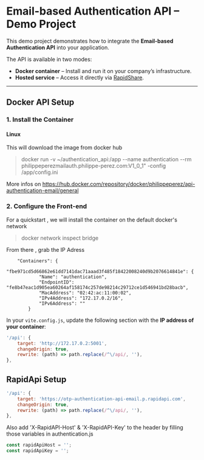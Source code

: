 # Email-based Authentication API – Demo Project

This demo project demonstrates how to integrate the **Email-based Authentication API** into your application.

The API is available in two modes:

- **Docker container** – Install and run it on your company’s infrastructure.
- **Hosted service** – Access it directly via [RapidShare](#).

---

## Docker API Setup

### 1. Install the Container

#### Linux
This will download the image from docker hub

> docker run -v ~/authentication_api:/app --name authentication --rm philippeperezmailauth.philippe-perez.com:V1_0_1"
 -config /app/config.ini


More infos on https://hub.docker.com/repository/docker/philippeperez/api-authentication-email/general

### 2. Configure the Front-end

For a quickstart , we will install the container on the default docker's network 

> docker network inspect bridge

From there , grab the IP Adress

        "Containers": {
            "fbe971cd5d66862e61dd7141dac71aaad3f485f18422008240d9b2076614841e": {
                "Name": "authentication",
                "EndpointID": "fe8b47eac1d905ea60264af158174c257de98214c29712ce1d546941bd28bacb",
                "MacAddress": "02:42:ac:11:00:02",
                "IPv4Address": "172.17.0.2/16",
                "IPv6Address": ""
            }


In your `vite.config.js`, update the following section with the **IP address of your container**:

```js
'/api': {
    target: 'http://172.17.0.2:5001',
    changeOrigin: true,
    rewrite: (path) => path.replace(/^\/api/, ''),
},
```

## RapidApi Setup

```js
'/api': {
    target: 'https://otp-authentication-api-email.p.rapidapi.com',
    changeOrigin: true,
    rewrite: (path) => path.replace(/^\/api/, ''),
},
```

Also add 'X-RapidAPI-Host' & 'X-RapidAPI-Key' to the header by filling those  variables in authentication.js

```js
const rapidApiHost = '';
const rapidApiKey = '';
